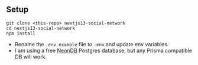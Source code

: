 ## Setup

```
git clone <this-repo> nextjs13-social-network
cd nextjs13-social-network
npm install
```

- Rename the `.env.example` file to `.env` and update env variables.
- I am using a free [NeonDB](https://neon.tech) Postgres database, but any Prisma compatible DB will work. 


